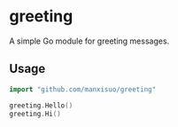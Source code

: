 # greeting

A simple Go module for greeting messages.

## Usage

```go
import "github.com/manxisuo/greeting"

greeting.Hello()
greeting.Hi()
```